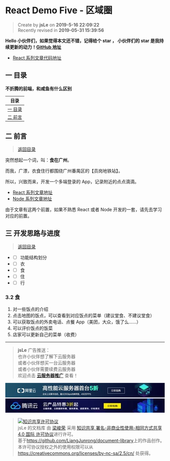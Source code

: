 React Demo Five - 区域圈
===

> Create by **jsLe** on **2019-5-16 22:09:22**  
> Recently revised in **2019-05-31 15:39:56**

**Hello 小伙伴们，如果觉得本文还不错，记得给个 **star** ， 小伙伴们的 **star** 是我持续更新的动力！[GitHub 地址](https://github.com/LiangJunrong/document-library)**

* [React 系列文章代码地址](https://github.com/LiangJunrong/React)

## <a name="chapter-one" id="chapter-one">一 目录</a>

**不折腾的前端，和咸鱼有什么区别**

| 目录 |
| --- | 
| [一 目录](#chapter-one) | 
| <a name="catalog-chapter-two" id="catalog-chapter-two"></a>[二 前言](#chapter-two) |

## <a name="chapter-two" id="chapter-two">二 前言</a>

> [返回目录](#chapter-one)

突然想起一个词，叫：**食在广州**。

而我，广漂，衣食住行都围绕广州番禺区的【员岗地铁站】。

所以，兴致而来，开发一个多端登录的 App，记录附近的点点滴滴。

* [React 系列文章地址](https://github.com/LiangJunrong/document-library/tree/master/JavaScript-library/React)
* [Node 系列文章地址](https://github.com/LiangJunrong/document-library/tree/master/other-library/Node)

由于文章有这两个前置，如果不熟悉 React 或者 Node 开发的一套，请先去学习对应的前置。

## <a name="chapter-three" id="chapter-three">三 开发思路与进度</a>

> [返回目录](#chapter-one)

* - [ ] 功能结构划分
* - [ ] 衣
* - [ ] 食
* - [ ] 住
* - [ ] 行

### 3.2 食

1. 对一些饭点的介绍
2. 点击地图的饭点，可以查看到对应饭点的菜单（建议堂食、不建议堂食）
3. 可以获取饭点的外卖电话、点餐 App（美团，大众，饿了么……）
4. 可以评价饭点的饭菜
5. 店家可以更新自己的菜单（收费）

---

> **jsLe** 广告推送：  
> 也许小伙伴想了解下云服务器  
> 或者小伙伴想买一台云服务器  
> 或者小伙伴需要续费云服务器  
> 欢迎点击 **[云服务器推广](https://github.com/LiangJunrong/document-library/blob/master/other-library/Monologue/%E7%A8%B3%E9%A3%9F%E8%89%B0%E9%9A%BE.md)** 查看！

[![图](../../public-repertory/img/z-small-seek-ali-3.jpg)](https://promotion.aliyun.com/ntms/act/qwbk.html?userCode=w7hismrh)
[![图](../../public-repertory/img/z-small-seek-tencent-2.jpg)](https://cloud.tencent.com/redirect.php?redirect=1014&cps_key=49f647c99fce1a9f0b4e1eeb1be484c9&from=console)

> <a rel="license" href="http://creativecommons.org/licenses/by-nc-sa/4.0/"><img alt="知识共享许可协议" style="border-width:0" src="https://i.creativecommons.org/l/by-nc-sa/4.0/88x31.png" /></a><br /><span xmlns:dct="http://purl.org/dc/terms/" property="dct:title">jsLe 的文档库</span> 由 <a xmlns:cc="http://creativecommons.org/ns#" href="https://github.com/LiangJunrong/document-library" property="cc:attributionName" rel="cc:attributionURL">梁峻荣</a> 采用 <a rel="license" href="http://creativecommons.org/licenses/by-nc-sa/4.0/">知识共享 署名-非商业性使用-相同方式共享 4.0 国际 许可协议</a>进行许可。<br />基于<a xmlns:dct="http://purl.org/dc/terms/" href="https://github.com/LiangJunrong/document-library" rel="dct:source">https://github.com/LiangJunrong/document-library</a>上的作品创作。<br />本许可协议授权之外的使用权限可以从 <a xmlns:cc="http://creativecommons.org/ns#" href="https://creativecommons.org/licenses/by-nc-sa/2.5/cn/" rel="cc:morePermissions">https://creativecommons.org/licenses/by-nc-sa/2.5/cn/</a> 处获得。